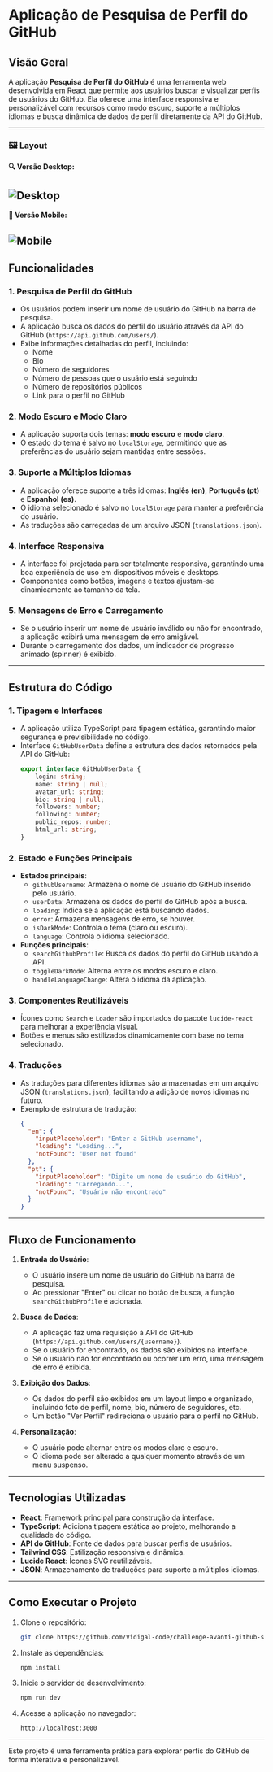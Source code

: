 # Aplicação de Pesquisa de Perfil do GitHub

## Visão Geral

A aplicação **Pesquisa de Perfil do GitHub** é uma ferramenta web desenvolvida em React que permite aos usuários buscar e visualizar perfis de usuários do GitHub. Ela oferece uma interface responsiva e personalizável com recursos como modo escuro, suporte a múltiplos idiomas e busca dinâmica de dados de perfil diretamente da API do GitHub.

---

### 🖼️ Layout

**🔍 Versão Desktop:**

![Desktop](assets/example/Desing-Avanti-Desktop.gif)
---

**📱 Versão Mobile:**

![Mobile](assets/example/Desing-Avanti-Mobile.gif)
---

## Funcionalidades

### 1. **Pesquisa de Perfil do GitHub**
- Os usuários podem inserir um nome de usuário do GitHub na barra de pesquisa.
- A aplicação busca os dados do perfil do usuário através da API do GitHub (`https://api.github.com/users/`).
- Exibe informações detalhadas do perfil, incluindo:
    - Nome
    - Bio
    - Número de seguidores
    - Número de pessoas que o usuário está seguindo
    - Número de repositórios públicos
    - Link para o perfil no GitHub

### 2. **Modo Escuro e Modo Claro**
- A aplicação suporta dois temas: **modo escuro** e **modo claro**.
- O estado do tema é salvo no `localStorage`, permitindo que as preferências do usuário sejam mantidas entre sessões.

### 3. **Suporte a Múltiplos Idiomas**
- A aplicação oferece suporte a três idiomas: **Inglês (en)**, **Português (pt)** e **Espanhol (es)**.
- O idioma selecionado é salvo no `localStorage` para manter a preferência do usuário.
- As traduções são carregadas de um arquivo JSON (`translations.json`).

### 4. **Interface Responsiva**
- A interface foi projetada para ser totalmente responsiva, garantindo uma boa experiência de uso em dispositivos móveis e desktops.
- Componentes como botões, imagens e textos ajustam-se dinamicamente ao tamanho da tela.

### 5. **Mensagens de Erro e Carregamento**
- Se o usuário inserir um nome de usuário inválido ou não for encontrado, a aplicação exibirá uma mensagem de erro amigável.
- Durante o carregamento dos dados, um indicador de progresso animado (spinner) é exibido.

---

## Estrutura do Código

### 1. **Tipagem e Interfaces**
- A aplicação utiliza TypeScript para tipagem estática, garantindo maior segurança e previsibilidade no código.
- Interface `GitHubUserData` define a estrutura dos dados retornados pela API do GitHub:
  ```typescript
  export interface GitHubUserData {
      login: string;
      name: string | null;
      avatar_url: string;
      bio: string | null;
      followers: number;
      following: number;
      public_repos: number;
      html_url: string;
  }
  ```

### 2. **Estado e Funções Principais**
- **Estados principais**:
    - `githubUsername`: Armazena o nome de usuário do GitHub inserido pelo usuário.
    - `userData`: Armazena os dados do perfil do GitHub após a busca.
    - `loading`: Indica se a aplicação está buscando dados.
    - `error`: Armazena mensagens de erro, se houver.
    - `isDarkMode`: Controla o tema (claro ou escuro).
    - `language`: Controla o idioma selecionado.
- **Funções principais**:
    - `searchGithubProfile`: Busca os dados do perfil do GitHub usando a API.
    - `toggleDarkMode`: Alterna entre os modos escuro e claro.
    - `handleLanguageChange`: Altera o idioma da aplicação.

### 3. **Componentes Reutilizáveis**
- Ícones como `Search` e `Loader` são importados do pacote `lucide-react` para melhorar a experiência visual.
- Botões e menus são estilizados dinamicamente com base no tema selecionado.

### 4. **Traduções**
- As traduções para diferentes idiomas são armazenadas em um arquivo JSON (`translations.json`), facilitando a adição de novos idiomas no futuro.
- Exemplo de estrutura de tradução:
  ```json
  {
    "en": {
      "inputPlaceholder": "Enter a GitHub username",
      "loading": "Loading...",
      "notFound": "User not found"
    },
    "pt": {
      "inputPlaceholder": "Digite um nome de usuário do GitHub",
      "loading": "Carregando...",
      "notFound": "Usuário não encontrado"
    }
  }
  ```

---

## Fluxo de Funcionamento

1. **Entrada do Usuário**:
    - O usuário insere um nome de usuário do GitHub na barra de pesquisa.
    - Ao pressionar "Enter" ou clicar no botão de busca, a função `searchGithubProfile` é acionada.

2. **Busca de Dados**:
    - A aplicação faz uma requisição à API do GitHub (`https://api.github.com/users/{username}`).
    - Se o usuário for encontrado, os dados são exibidos na interface.
    - Se o usuário não for encontrado ou ocorrer um erro, uma mensagem de erro é exibida.

3. **Exibição dos Dados**:
    - Os dados do perfil são exibidos em um layout limpo e organizado, incluindo foto de perfil, nome, bio, número de seguidores, etc.
    - Um botão "Ver Perfil" redireciona o usuário para o perfil no GitHub.

4. **Personalização**:
    - O usuário pode alternar entre os modos claro e escuro.
    - O idioma pode ser alterado a qualquer momento através de um menu suspenso.

---

## Tecnologias Utilizadas

- **React**: Framework principal para construção da interface.
- **TypeScript**: Adiciona tipagem estática ao projeto, melhorando a qualidade do código.
- **API do GitHub**: Fonte de dados para buscar perfis de usuários.
- **Tailwind CSS**: Estilização responsiva e dinâmica.
- **Lucide React**: Ícones SVG reutilizáveis.
- **JSON**: Armazenamento de traduções para suporte a múltiplos idiomas.

---

## Como Executar o Projeto

1. Clone o repositório:
   ```bash
   git clone https://github.com/Vidigal-code/challenge-avanti-github-s
   ```

2. Instale as dependências:
   ```bash
   npm install
   ```

3. Inicie o servidor de desenvolvimento:
   ```bash
   npm run dev
   ```

4. Acesse a aplicação no navegador:
   ```
   http://localhost:3000
   ```

---

Este projeto é uma ferramenta prática para explorar perfis do GitHub de forma interativa e personalizável.